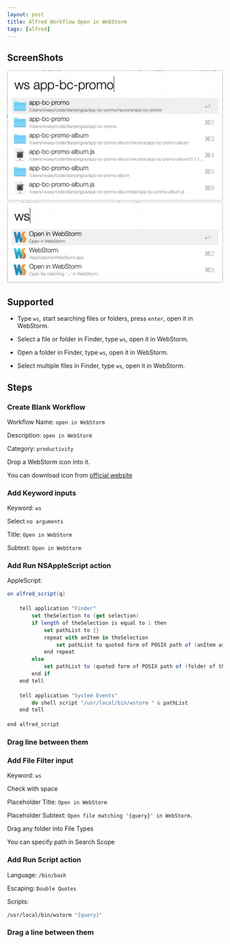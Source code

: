 ```yaml
---
layout: post
title: Alfred Workflow Open in WebStorm
tags: [alfred]
---
```


## ScreenShots

![find folder](/image/2015-06-02-alfred-workflow-open-in-webstorm/find-folder.png)
![find folder](/image/2015-06-02-alfred-workflow-open-in-webstorm/open-selected-file.png)

## Supported

- Type `ws`, start searching files or folders, press `enter`, open it in WebStorm.

- Select a file or folder in Finder, type `ws`, open it in WebStorm.

- Open a folder in Finder, type `ws`, open it in WebStorm.

- Select multiple files in Finder, type `ws`, open it in WebStorm.

## Steps

### Create Blank Workflow

Workflow Name: `open in WebStorm`

Description: `open in WebStorm`

Category: `productivity`

Drop a WebStorm icon into it.

You can download icon from [official website](https://www.jetbrains.com/products.html)

### Add Keyword inputs

Keyword: `ws`

Select `no arguments`

Title: `Open in WebStorm`

Subtext: `Open in WebStorm`

### Add Run NSAppleScript action

AppleScript:

```as
on alfred_script(q)

	tell application "Finder"
		set theSelection to (get selection)
		if length of theSelection is equal to 1 then
			set pathList to {}
			repeat with anItem in theSelection
				set pathList to quoted form of POSIX path of (anItem as text)
			end repeat
		else
			set pathList to (quoted form of POSIX path of (folder of the front window as alias))
		end if
	end tell

	tell application "System Events"
		do shell script "/usr/local/bin/wstorm " & pathList
	end tell

end alfred_script
```

### Drag line between them

### Add File Filter input

Keyword: `ws`

Check with space

Placeholder Title: `Open in WebStorm`

Placeholder Subtext: `Open file matching '{query}' in WebStorm.`

Drag any folder into File Types

You can specify path in Search Scope

### Add Run Script action

Language: `/bin/bash`

Escaping: `Double Quotes`

Scripts:

```sh
/usr/local/bin/wstorm "{query}"
```

### Drag a line between them
